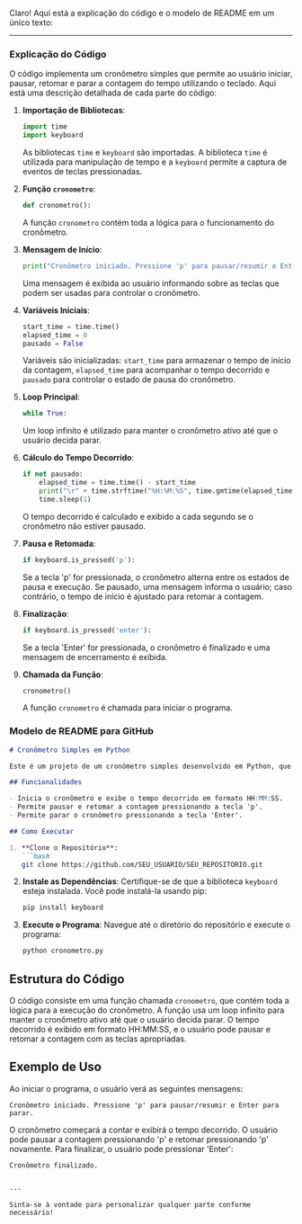 Claro! Aqui está a explicação do código e o modelo de README em um único texto:

---

### Explicação do Código

O código implementa um cronômetro simples que permite ao usuário iniciar, pausar, retomar e parar a contagem do tempo utilizando o teclado. Aqui está uma descrição detalhada de cada parte do código:

1. **Importação de Bibliotecas**:
   ```python
   import time
   import keyboard
   ```
   As bibliotecas `time` e `keyboard` são importadas. A biblioteca `time` é utilizada para manipulação de tempo e a `keyboard` permite a captura de eventos de teclas pressionadas.

2. **Função `cronometro`**:
   ```python
   def cronometro():
   ```
   A função `cronometro` contém toda a lógica para o funcionamento do cronômetro.

3. **Mensagem de Início**:
   ```python
   print("Cronômetro iniciado. Pressione 'p' para pausar/resumir e Enter para parar.")
   ```
   Uma mensagem é exibida ao usuário informando sobre as teclas que podem ser usadas para controlar o cronômetro.

4. **Variáveis Iniciais**:
   ```python
   start_time = time.time()
   elapsed_time = 0
   pausado = False
   ```
   Variáveis são inicializadas: `start_time` para armazenar o tempo de início da contagem, `elapsed_time` para acompanhar o tempo decorrido e `pausado` para controlar o estado de pausa do cronômetro.

5. **Loop Principal**:
   ```python
   while True:
   ```
   Um loop infinito é utilizado para manter o cronômetro ativo até que o usuário decida parar.

6. **Cálculo do Tempo Decorrido**:
   ```python
   if not pausado:
       elapsed_time = time.time() - start_time
       print("\r" + time.strftime("%H:%M:%S", time.gmtime(elapsed_time)), end="")
       time.sleep(1)
   ```
   O tempo decorrido é calculado e exibido a cada segundo se o cronômetro não estiver pausado.

7. **Pausa e Retomada**:
   ```python
   if keyboard.is_pressed('p'):
   ```
   Se a tecla 'p' for pressionada, o cronômetro alterna entre os estados de pausa e execução. Se pausado, uma mensagem informa o usuário; caso contrário, o tempo de início é ajustado para retomar a contagem.

8. **Finalização**:
   ```python
   if keyboard.is_pressed('enter'):
   ```
   Se a tecla 'Enter' for pressionada, o cronômetro é finalizado e uma mensagem de encerramento é exibida.

9. **Chamada da Função**:
   ```python
   cronometro()
   ```
   A função `cronometro` é chamada para iniciar o programa.

### Modelo de README para GitHub

```markdown
# Cronômetro Simples em Python

Este é um projeto de um cronômetro simples desenvolvido em Python, que permite ao usuário iniciar, pausar, retomar e parar a contagem do tempo utilizando o teclado.

## Funcionalidades

- Inicia o cronômetro e exibe o tempo decorrido em formato HH:MM:SS.
- Permite pausar e retomar a contagem pressionando a tecla 'p'.
- Permite parar o cronômetro pressionando a tecla 'Enter'.

## Como Executar

1. **Clone o Repositório**:
   ```bash
   git clone https://github.com/SEU_USUARIO/SEU_REPOSITORIO.git
   ```

2. **Instale as Dependências**:
   Certifique-se de que a biblioteca `keyboard` esteja instalada. Você pode instalá-la usando pip:
   ```bash
   pip install keyboard
   ```

3. **Execute o Programa**:
   Navegue até o diretório do repositório e execute o programa:
   ```bash
   python cronometro.py
   ```

## Estrutura do Código

O código consiste em uma função chamada `cronometro`, que contém toda a lógica para a execução do cronômetro. A função usa um loop infinito para manter o cronômetro ativo até que o usuário decida parar. O tempo decorrido é exibido em formato HH:MM:SS, e o usuário pode pausar e retomar a contagem com as teclas apropriadas.

## Exemplo de Uso

Ao iniciar o programa, o usuário verá as seguintes mensagens:

```
Cronômetro iniciado. Pressione 'p' para pausar/resumir e Enter para parar.
```

O cronômetro começará a contar e exibirá o tempo decorrido. O usuário pode pausar a contagem pressionando 'p' e retomar pressionando 'p' novamente. Para finalizar, o usuário pode pressionar 'Enter':

```
Cronômetro finalizado.
```
```

---

Sinta-se à vontade para personalizar qualquer parte conforme necessário!
